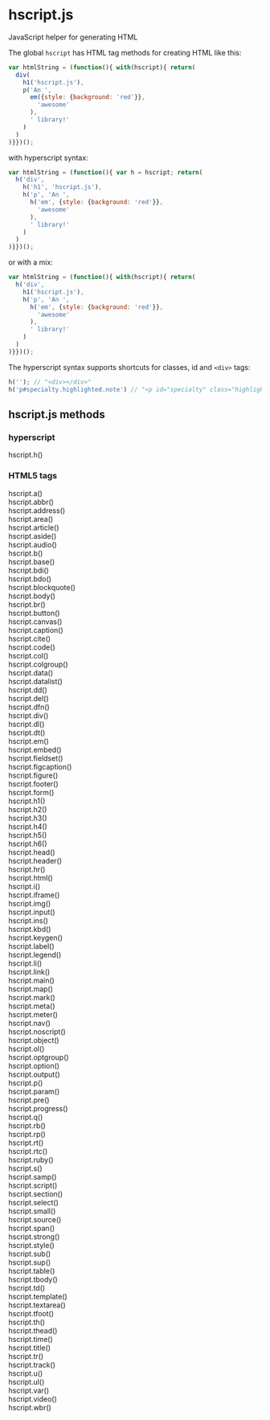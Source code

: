 # hscript.js
JavaScript helper for generating HTML

The global `hscript` has HTML tag methods for creating HTML like this:

```javascript
var htmlString = (function(){ with(hscript){ return(
  div(
    h1('hscript.js'),
    p('An ', 
      em({style: {background: 'red'}}, 
        'awesome'
      ), 
      ' library!'
    )
  )
)}})();
```

with hyperscript syntax:

```javascript
var htmlString = (function(){ var h = hscript; return(
  h('div',
    h('h1', 'hscript.js'),
    h('p', 'An ', 
      h('em', {style: {background: 'red'}}, 
        'awesome'
      ), 
      ' library!'
    )
  )
)}})();
```

or with a mix:

```javascript
var htmlString = (function(){ with(hscript){ return(
  h('div',
    h1('hscript.js'),
    h('p', 'An ', 
      h('em', {style: {background: 'red'}}, 
        'awesome'
      ), 
      ' library!'
    )
  )
)}})();
```

The hyperscript syntax supports shortcuts for classes, id and `<div>` tags:
```javascript
h(''); // "<div></div>"  
h('p#specialty.highlighted.note') // "<p id="specialty" class="highlighted note"></p>"
```

## hscript.js methods

### hyperscript

hscript.h()  

### HTML5 tags

hscript.a()  
hscript.abbr()  
hscript.address()  
hscript.area()  
hscript.article()  
hscript.aside()  
hscript.audio()  
hscript.b()  
hscript.base()  
hscript.bdi()  
hscript.bdo()  
hscript.blockquote()  
hscript.body()  
hscript.br()  
hscript.button()  
hscript.canvas()  
hscript.caption()  
hscript.cite()  
hscript.code()  
hscript.col()  
hscript.colgroup()  
hscript.data()  
hscript.datalist()  
hscript.dd()  
hscript.del()  
hscript.dfn()  
hscript.div()  
hscript.dl()  
hscript.dt()  
hscript.em()  
hscript.embed()  
hscript.fieldset()  
hscript.figcaption()  
hscript.figure()  
hscript.footer()  
hscript.form()  
hscript.h1()  
hscript.h2()  
hscript.h3()  
hscript.h4()  
hscript.h5()  
hscript.h6()  
hscript.head()  
hscript.header()  
hscript.hr()  
hscript.html()  
hscript.i()  
hscript.iframe()  
hscript.img()  
hscript.input()  
hscript.ins()  
hscript.kbd()  
hscript.keygen()  
hscript.label()  
hscript.legend()  
hscript.li()  
hscript.link()  
hscript.main()  
hscript.map()  
hscript.mark()  
hscript.meta()  
hscript.meter()  
hscript.nav()  
hscript.noscript()  
hscript.object()  
hscript.ol()  
hscript.optgroup()  
hscript.option()  
hscript.output()  
hscript.p()  
hscript.param()  
hscript.pre()  
hscript.progress()  
hscript.q()  
hscript.rb()  
hscript.rp()  
hscript.rt()  
hscript.rtc()  
hscript.ruby()  
hscript.s()  
hscript.samp()  
hscript.script()  
hscript.section()  
hscript.select()  
hscript.small()  
hscript.source()  
hscript.span()  
hscript.strong()  
hscript.style()  
hscript.sub()  
hscript.sup()  
hscript.table()  
hscript.tbody()  
hscript.td()  
hscript.template()  
hscript.textarea()  
hscript.tfoot()  
hscript.th()  
hscript.thead()  
hscript.time()  
hscript.title()  
hscript.tr()  
hscript.track()  
hscript.u()  
hscript.ul()  
hscript.var()  
hscript.video()  
hscript.wbr()

